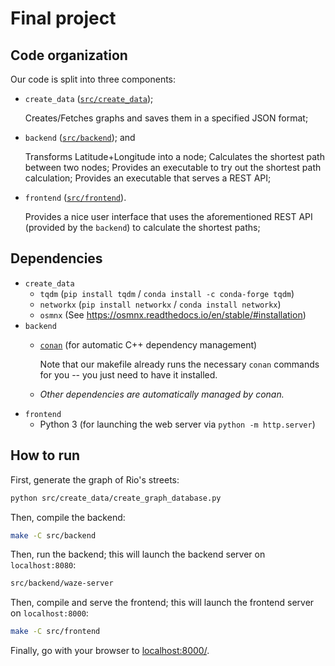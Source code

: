 # Final project

## Code organization

Our code is split into three components:

- `create_data` ([`src/create_data`](/src/create_data));

  Creates/Fetches graphs and saves them in a specified JSON format;

- `backend` ([`src/backend`](/src/backend)); and

  Transforms Latitude+Longitude into a node;
  Calculates the shortest path between two nodes;
  Provides an executable to try out the shortest path calculation;
  Provides an executable that serves a REST API;

- `frontend` ([`src/frontend`](/src/frontend)).

  Provides a nice user interface that uses the aforementioned REST API (provided by the `backend`) to calculate the shortest paths;

## Dependencies

- `create_data`
  - `tqdm` (`pip install tqdm` / `conda install -c conda-forge tqdm`)
  - `networkx` (`pip install networkx` / `conda install networkx`)
  - `osmnx` (See https://osmnx.readthedocs.io/en/stable/#installation)
- `backend`
  - [`conan`](https://conan.io/) (for automatic C++ dependency management)

    Note that our makefile already runs the necessary `conan` commands for you -- you just need to have it installed.
  - _Other dependencies are automatically managed by conan._
- `frontend`
  - Python 3 (for launching the web server via `python -m http.server`)

## How to run

First, generate the graph of Rio's streets:

```sh
python src/create_data/create_graph_database.py
```

Then, compile the backend:

```sh
make -C src/backend
```

Then, run the backend; this will launch the backend server on `localhost:8080`:

```sh
src/backend/waze-server
```

Then, compile and serve the frontend; this will launch the frontend server on `localhost:8000`:

```sh
make -C src/frontend
```

Finally, go with your browser to [localhost:8000/](http://localhost:8000/).
